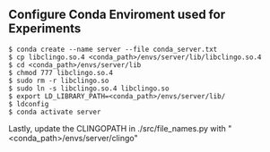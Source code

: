 
## Configure Conda Enviroment used for Experiments
    $ conda create --name server --file conda_server.txt
    $ cp libclingo.so.4 <conda_path>/envs/server/lib/libclingo.so.4
    $ cd <conda_path>/envs/server/lib
    $ chmod 777 libclingo.so.4
    $ sudo rm -r libclingo.so
    $ sudo ln -s libclingo.so.4 libclingo.so
    $ export LD_LIBRARY_PATH=<conda_path>/envs/server/lib/
    $ ldconfig
    $ conda activate server

Lastly, update the CLINGOPATH in ./src/file_names.py with "<conda_path>/envs/server/clingo"